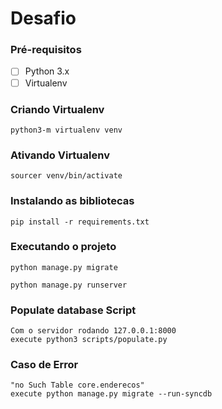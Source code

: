 # Desafio 

### Pré-requisitos
* [ ] Python 3.x 
* [ ] Virtualenv

### Criando Virtualenv
```
python3-m virtualenv venv
```
### Ativando Virtualenv
```
sourcer venv/bin/activate
```

### Instalando as bibliotecas

```
pip install -r requirements.txt
```

### Executando o projeto

```
python manage.py migrate

python manage.py runserver

```

### Populate database Script

```
Com o servidor rodando 127.0.0.1:8000
execute python3 scripts/populate.py
```
### Caso de Error
```
"no Such Table core.enderecos" 
execute python manage.py migrate --run-syncdb
```
